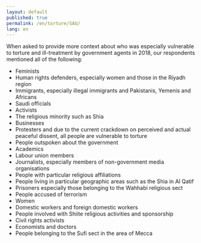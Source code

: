 ```yaml
---
layout: default
published: true
permalink: /en/torture/SAU/
lang: en
---
```


When asked to provide more context about who was especially vulnerable to torture and ill-treatment by government agents in 2018, our respondents mentioned all of the following:
-	Feminists
-	Human rights defenders, especially women and those in the Riyadh region
-	Immigrants, especially illegal immigrants and Pakistanis, Yemenis and Africans
-	Saudi officials
-	Activists
-	The religious minority such as Shia
-	Businesses
-	Protesters and due to the current crackdown on perceived and actual peaceful dissent, all people are vulnerable to torture
-	People outspoken about the government
-	Academics
-	Labour union members
-	Journalists, especially members of non-government media organisations
-	People with particular religious affiliations
-	People living in particular geographic areas such as the Shia in Al Qatif
-	Prisoners especially those belonging to the Wahhabi religious sect
-	People accused of terrorism
-	Women
-	Domestic workers and foreign domestic workers
-	People involved with Shiite religious activities and sponsorship
-	Civil rights activists
-	Economists and doctors
-	People belonging to the Sufi sect in the area of Mecca

